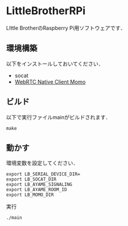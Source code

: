 # LittleBrotherRPi
LIttle BrotherのRaspberry Pi用ソフトウェアです．
## 環境構築
以下をインストールしておいてください．
- socat
- [WebRTC Native Client Momo](https://github.com/shiguredo/momo)

## ビルド
以下で実行ファイルmainがビルドされます．
```
make
```

## 動かす
環境変数を設定してください．
```
export LB_SERIAL_DEVICE_DIR=
export LB_SOCAT_DIR
export LB_AYAME_SIGNALING
export LB_AYAME_ROOM_ID
export LB_MOMO_DIR
```
実行
```
./main
```
